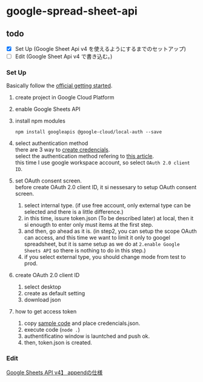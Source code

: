 # google-spread-sheet-api

## todo
- [x]  Set Up (Google Sheet Api v4 を使えるようにするまでのセットアップ)
- [ ]  Edit (Google Sheet Api v4 で書き込む。)

### Set Up
Basically follow the [official getting started](https://developers.google.com/sheets/api/quickstart/nodejs).
1. create project in Google Cloud Platform
2. enable Google Sheets API
3. install npm modules
   ```
   npm install googleapis @google-cloud/local-auth --save
   ```
4. select authentication method  
   there are 3 way to [create credencials](https://developers.google.com/workspace/guides/create-credentials).  
   select the authentication method refering to [this article](https://boul.tech/sheets-api-get-dataframe/).  
   this time I use google workspace account, so select `OAuth 2.0 client ID`.  

5. set OAuth consent screen.  
   before create OAuth 2.0 client ID, it si nessesary to setup OAuth consent screen.
   1. select internal type. (if use free account, only external type can be selected and there is a little difference.)
   2. in this time, issure token.json (To be described later) at local, then it si enougth to enter only must items at the first step.
   3. and then, go ahead as it is. (in step2, you can setup the scope OAuth can access, and this time we want to limit it only to googel spreadsheet, but it is same setup as we do at `2.enable Google Sheets API` so there is nothing to do in this step.)
   4. if you select external type, you should change mode from test to prod.
6. create OAuth 2.0 client ID
   1. select desktop
   2. create as default setting
   3. download json
7. how to get access token
   1. copy [sample code](https://developers.google.com/sheets/api/quickstart/nodejs#step_2_set_up_the_sample) and place credencials.json.
   2. execute code (`node .`)
   3. authentificatino window is launtched and push ok.
   4. then, token.json is created.

### Edit
[Google Sheets API v4】 appendの仕様](https://qiita.com/nkuro/items/6400d437ec3859bfef01)

